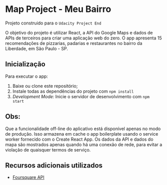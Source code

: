 # Map Project - Meu Bairro 

Projeto construido para o `Udacity Project End`

O objetivo do projeto é utilizar React, a API do Google Maps e dados de APIs de terceiros para criar uma aplicação web do zero. O app apresenta 15 recomendações de pizzarias, padarias e restaurantes no bairro da Liberdade, em São Paulo - SP.

## Inicialização

Para executar o app:

1. Baixe ou clone este repositório;
2. Instale todas as dependências do projeto com `npm install`
3. *Development Mode:* Inicie o servidor de desenvolvimento com `npm start`

## Obs:
Que a funcionalidade off-line do aplicativo está disponível apenas no modo de produção. Isso armazena em cache o app boilerplate usando o service worker fornecido com o Create React App. Os dados da API e dados do mapa são mostrados apenas quando há uma conexão de rede, para evitar a violação de quaisquer termos de serviço.

## Recursos adicionais utilizados
- [Foursquare API](https://developer.foursquare.com/)
